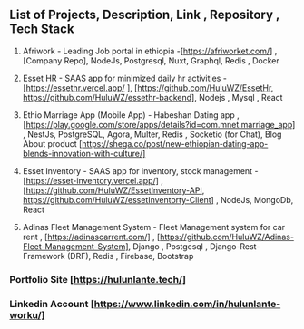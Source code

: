 ## List of Projects, Description, Link , Repository , Tech Stack
1. Afriwork  - Leading Job portal in ethiopia -[https://afriworket.com/] , [Company Repo], NodeJs, Postgresql, Nuxt, Graphql, Redis , Docker
   
2. Esset HR  - SAAS app for minimized daily hr activities - [https://essethr.vercel.app/ ], [https://github.com/HuluWZ/EssetHr, https://github.com/HuluWZ/essethr-backend], Nodejs , Mysql , React

3. Ethio Marriage App (Mobile App) - Habeshan Dating app , [https://play.google.com/store/apps/details?id=com.mnet.marriage_app] , NestJs, PostgreSQL, Agora, Multer, Redis , Socketio (for Chat), Blog About product [https://shega.co/post/new-ethiopian-dating-app-blends-innovation-with-culture/]

4. Esset Inventory - SAAS app for inventory, stock management - [https://esset-inventory.vercel.app/] , [https://github.com/HuluWZ/EssetInventory-API, https://github.com/HuluWZ/essetInventorty-Client] , NodeJs, MongoDb, React

5. Adinas Fleet Management System - Fleet Management system for car rent , [https://adinascarrent.com/] , [https://github.com/HuluWZ/Adinas-Fleet-Management-System], Django , Postgesql , Django-Rest-Framework (DRF), Redis , Firebase, Bootstrap



### Portfolio Site [https://hulunlante.tech/]

### Linkedin Account [https://www.linkedin.com/in/hulunlante-worku/]